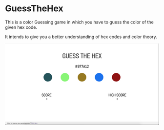 # GuessTheHex

This is a color Guessing game in which you have to guess the color of the given hex code.

It intends to give you a better understanding of hex codes and color theory.

![Image unavailable](https://raw.githubusercontent.com/rasikraj01/GuessTheHex/master/assets/img/Screen%20Shot%202018-01-06%20at%204.23.37%20AM.png)
